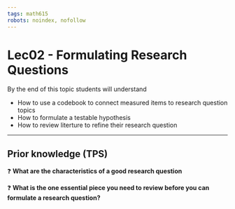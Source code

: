 ```yaml
---
tags: math615
robots: noindex, nofollow
---
```


# Lec02 - Formulating Research Questions

By the end of this topic students will understand 

* How to use a codebook to connect measured items to research question topics
* How to formulate a testable hypothesis
* How to review literture to refine their research question

---

## Prior knowledge (TPS)

:question: **What are the characteristics of a good research question**


:question: **What is the one essential piece you need to review before you can formulate a research question?**


<!---

# Stages of question formulation

## 1. Define a topic area
* Nice and broad

> Ex: Vaping in adolescents.

## 2. Choose measures
* You can't conduct research on data you don't have. 
* When using a secondary data source, this is where the codebook is used. 

> Ex: Age of respondent, how often they vape in a week, family structure (two parent household?), parental education, parental smoking status...

## 3. Draft a few Research Questions
What specific questions are you interested in trying to answer about your topics?

* One of the simplest research questions that can be asked is whether two measures are associated. 
* Must be written as a testable hypothesis (can you answer yes or no to the question?)
* Good RQ's are made up by asking how does 1 explanatory variable affect 1 response variable. 
    - You can always build up but you have to start with 2.
* Must connect directly with your chosen measures. 
    - Can you clearly identify what your independent and dependent variables are?
* Read your question out loud. Does it make sense? 

> Ex: Do teens who vape have parents that smoke? 

**A note about the `explanatory` vs `response` variable terminology:**

Depending on your field of study, these terms may be called different things. Statisticians tend to say _covariate_ and _outcome_. Public health and the Social Sciences tend to use Independent variable (IV) and dependent variable (DV). Regardless of the word you use... the explanatory variable tries to **explain** the response variable. 

| Explanatory          | Response           |
|----------------------|--------------------|
| X                    | Y                  |
| independent variable | dependent variable |
| covariate            | outcome            |



:question: **What is an example of a research question?**


--->
<!---

## 4. Conduct a literature review

Literature reviews help you identify gaps in the current literature regarding your research topic, and refine your research question. 

:question: **What is a literature review?**

* Examination of the body of work that has been written about your topic
    - In this context, it is a VERB (but it can also be a NOUN)
* Why do I need to do it?
    - To understand the state of knowledge on your topic
    - You must do this because others have researched something along the same lines as what you are interested in
    - So you will be able to learn what methodologies, theories, or models others have applied to your research question
* It will help you ask your question better
* To refine (narrow, expand, focus, modify) your own research question 
* To contribute to your area with something new, which is science!
* It is the way you always introduce your topic, which you will be writing
    - Helps you create your argument as to why this is important
* It helps you interpret what you results are (later)
    - It gives you the context to evaluate your results


:question: **What are the two main sources of scientific literature?**

--->
<!---

### Primary source literature
* Journal articles reporting study results – a researcher did a literature review, had data, analyzed it, and wrote up results in context.
* This is what you will be doing later, in poster form. 

### Secondary source literature
* Textbooks, handbooks, review papers, theoretical articles, magazines and newspapers (you CANNOT use these as a source for your paper)
* What are some problems with secondary source literature? 
    - Can describe or interpret results incorrectly
    - Can leave out important details


### How can you tell if it a primary source? 
* It has a title, abstract, introduction, method (with participants), results, discussion, and reference list.

:question: **What would "participants" look like for research in your field?**

--->
<!---

### A few tips for your literature search
* Try to use articles that are published within the last 5-10 years
* Read the abstract, if sounds similar to your topic, read the participants, methods, and discussion at a glance then decide if you should keep or not
* As you read the literature, there should be an exchange between your research question and what you are learning. 
* The articles you are reading about should inform you about the association you are interested in testing.
    - Allows us to see what we KNOW and what we DO NOT KNOW
* Give special attention to the "future research" sections of the articles that you read. 
* Try to find a few articles that are looking specifically what you are looking at in terms of the association between your two specific topics.
    - This will tell you what we already know and the "future research" in the discussions and conclusions sections will tell you questions that need more research.
    - If you can look at an association that has recently been identified as "area for future research" we have hit the jackpot in terms of topics.
* How to read a journal article is available on the course website under Articles


## 5. Refine your research question

Based on your literature review some of your draft questions may already be answered, or you noticed that your question is a still too vague. 
Revisions are a part of research. 



--->
